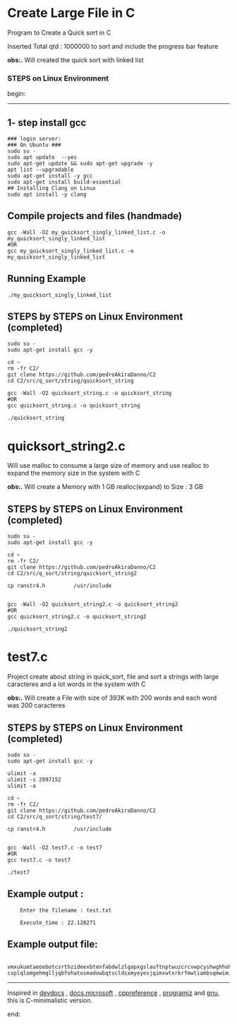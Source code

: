 # Create Large File in C


Program to Create a Quick sort in C
 
 Inserted Total qtd : 1000000 to sort and include the progress bar feature


**obs:.** 
	Will created the quick sort with linked list





### STEPS on Linux Environment 


begin:


---



## 1- step install gcc
	### login server: 
	### On Ubuntu ### 
	sudo su - 
	sudo apt update  --yes
	sudo apt-get update && sudo apt-get upgrade -y
	apt list --upgradable
    sudo apt-get install -y gcc
	sudo apt-get install build-essential	
	## Installing Clang on Linux
	sudo apt install -y clang 






## Compile projects and files (handmade)
	gcc -Wall -O2 my_quicksort_singly_linked_list.c -o my_quicksort_singly_linked_list
	#OR
	gcc my_quicksort_singly_linked_list.c -o my_quicksort_singly_linked_list    	




## Running Example
	./my_quicksort_singly_linked_list   




## STEPS by STEPS on Linux Environment (completed)
    sudo su - 
    sudo apt-get install gcc -y

    cd ~
    rm -fr C2/
    git clone https://github.com/pedroAkiraDanno/C2
    cd C2/src/q_sort/string/quicksort_string

	gcc -Wall -O2 quicksort_string.c -o quicksort_string
	#OR
	gcc quicksort_string.c -o quicksort_string    

	./quicksort_string   







# quicksort_string2.c
Will use malloc to consume a large size of memory  and use realloc to expand the memory size in the system with C 

**obs:.** 
Will create a Memory with 1 GB realloc(expand) to Size : 3 GB


## STEPS by STEPS on Linux Environment (completed)
    sudo su - 
    sudo apt-get install gcc -y

    cd ~
    rm -fr C2/
    git clone https://github.com/pedroAkiraDanno/C2
    cd C2/src/q_sort/string/quicksort_string2

	cp ranstr4.h		 /usr/include


	gcc -Wall -O2 quicksort_string2.c -o quicksort_string2
	#OR
	gcc quicksort_string2.c -o quicksort_string2    

	./quicksort_string2   








# test7.c
Project create about string in quick_sort, file and sort a strings with large caracteres and a lot words in the system with C 

**obs:.** 
Will create a File with size of 393K with 200 words and each word was 200 caracteres


## STEPS by STEPS on Linux Environment (completed)
    sudo su - 
    sudo apt-get install gcc -y

	ulimit -a
	ulimit -s 2097152
	ulimit -a

    cd ~
    rm -fr C2/
    git clone https://github.com/pedroAkiraDanno/C2
    cd C2/src/q_sort/string/test7/

	cp ranstr4.h		 /usr/include


	gcc -Wall -O2 test7.c -o test7
	#OR
	gcc test7.c -o test7    

	./test7   



## Example output :

		Enter the filename : test.txt

		Execute_time : 22.128271




## Example output file:

		vmxukumtaeoebotcsrthzideexbtenfabdwlzlgapxgslauftnptwuzcrcvwpcyshwghhohylnqzplgjavcyrdajfvhxyhpfdxonmvlzleyarfjrcnquqqfwomtovkvyiklwhzvsduvwbenfudzmwgikudypqtoyfbwncrfhnadohrudwvpseaeydcotyetdhrskjaty cxplqlomgehmglljqbfohatosmadowbqtscldsxmyeyesjqimxwtxrkrfmwtiambsqmwimihsgnksdseaqyakktpwqlfqxiknxgxlqgdzuqrxkvydvanftcclpjbmrobqwzbnffmbxdzhazmwzzduehgtqjikxlaumchujvviyuraveywdcrjlxfcgnogyoalsjhdecl 






---
Inspired in [devdocs](https://devdocs.io/c/) , [docs.microsoft](https://docs.microsoft.com/en-us/cpp/c-language/?view=msvc-170) , [cppreference](https://en.cppreference.com/w/c/language) , [programiz](https://www.programiz.com/c-programming) and [gnu](https://www.gnu.org/software/gnu-c-manual/gnu-c-manual.html), this is C-minimalistic version.




end:
